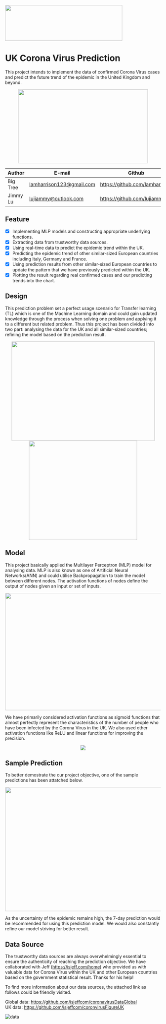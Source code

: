 <div align=left><img width="379" height="114.9" src="https://i.ibb.co/fkQvQfM/logo-prediction.png"/></div>

UK Corona Virus Prediction
===========================
This project intends to implement the data of confirmed Corona Virus cases and predict the future trend of the epidemic in the United Kingdom and beyond.

<div align=center><img width="420" height="238" src="https://github.com/lamharrison/coronavirus-machine-learning/blob/master/img/header.jpeg"/></div>

|Author|E-mail|Github
|----|---|---
|Big Tree|lamharrison123@gmail.com|https://github.com/lamharrison
|Jimmy Lu|lujiammy@outlook.com|https://github.com/lujiammy

## Feature
- [x] Implementing MLP models and constructing appropriate underlying functions.
- [x] Extracting data from trustworthy data sources.
- [x] Using real-time data to predict the epidemic trend within the UK.
- [x] Predicting the epidemic trend of other similar-sized European countries including Italy, Germany and France.
- [x] Using prediction results from other similar-sized European countries to update the pattern that we have previously predicted within the UK.
- [x] Plotting the result regarding real confirmed cases and our predicting trends into the chart.
  
## Design
This prediction problem set a perfect usage scenario for Transfer learning (TL) which is one of the Machine Learning domain and could gain updated knowledge through the process when solving one problem and applying it to a different but related problem. Thus this project has been divided into two part: analysing the data for the UK and all similar-sized countries; refining the model based on the prediction result.

<div align=center><img width="463" height="320" src="https://github.com/lamharrison/coronavirus-machine-learning/blob/master/img/transfer%20learnig.jpg"/> <img width="350" height="320" src="https://github.com/lamharrison/coronavirus-machine-learning/blob/master/img/transfer%20learning%20-%20NN.png"/>
</div>

## Model
This project basically applied the Multilayer Perceptron (MLP) model for analysing data. MLP is also known as one of Artificial Neural Networks(ANN) and could utilise Backpropagation to train the model between different nodes. The activation functions of nodes define the output of nodes given an input or set of inputs.

<div align=center><img width="574" height="378" src="https://github.com/lamharrison/coronavirus-machine-learning/blob/master/img/%20MLP.png"/></div>

We have primarily considered activation functions as sigmoid functions that almost perfectly represent the characteristics of the number of people who have been infected by the Corona Virus in the UK. We also used other activation functions like ReLU and linear functions for improving the precision.
<div align=center><img src="https://github.com/lamharrison/coronavirus-machine-learning/blob/master/img/activation%20functions.png"/></div>

## Sample Prediction
To better demostrate the our project objective, one of the sample predictions has been attatched below.


<div align=center><img width="560" height="400" src="https://github.com/lamharrison/coronavirus-machine-learning/blob/master/uk_model_7_days.png"/></div>

As the uncertainty of the epidemic remains high, the 7-day prediction would be recommended for using this prediction model. We would also constantly refine our model striving for better result.

## Data Source
The trustworthy data sources are always overwhelmingly essential to ensure the authenticity of reaching the prediction objective. We have collaborated with Jeff (https://isjeff.com/home) who provided us with valuable data for Corona Virus within the UK and other European countries based on the government statistical result. Thanks for his help!

 To find more information about our data sources, the attached link as follows could be friendly visited. 

Global data: https://github.com/isjeffcom/coronavirusDataGlobal    
UK data: https://github.com/isjeffcom/coronvirusFigureUK

![data](https://github.com/lamharrison/coronavirus-machine-learning/blob/master/img/london%20visual.png)


